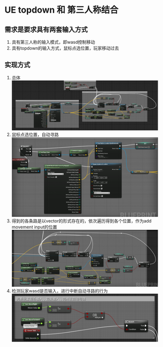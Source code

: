 # UE topdown 和 第三人称结合
## 需求是要求具有两套输入方式
 1. 具有第三人称的输入模式，即wasd控制移动
 2. 具有topdown的输入方式，鼠标点选位置，玩家移动过去
## 实现方式
  1. 总体
  ![](https://github.com/PengChaoJay/MyBlog/blob/main/UE/Image/1675844730466.png)
  2. 鼠标点选位置，自动寻路
  ![](https://github.com/PengChaoJay/MyBlog/blob/main/UE/Image/1675844636931.png)
  3. 得到的各条路是以vector的形式存在的，依次遍历得到各个位置，作为add movement input的位置
  ![](https://github.com/PengChaoJay/MyBlog/blob/main/UE/Image/1675844715882.png)
  4. 检测玩家wasd是否输入，进行中断自动寻路的行为
  ![](https://github.com/PengChaoJay/MyBlog/blob/main/UE/Image/1675844585619.png)
        
  
